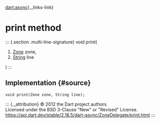 [dart:async](../../dart-async/dart-async-library){._links-link}

print method
============

::: {.section .multi-line-signature}
void print(

1.  [Zone](../zone-class) zone,
2.  [String](../../dart-core/string-class) line

)
:::

Implementation {#source}
--------------

``` {.language-dart data-language="dart"}
void print(Zone zone, String line);
```

::: {._attribution}
© 2012 the Dart project authors\
Licensed under the BSD 3-Clause \"New\" or \"Revised\" License.\
<https://api.dart.dev/stable/2.18.5/dart-async/ZoneDelegate/print.html>
:::
